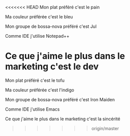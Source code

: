 <<<<<<< HEAD
Mon plat préféré c'est le pain

Ma couleur préférée c'est le bleu

Mon groupe de bossa-nova préféré c'est Jul

Comme IDE j'utilise Notepad++

Ce que j'aime le plus dans le marketing c'est le dev
=======
Mon plat préféré c'est le tofu

Ma couleur préférée c'est l'indigo

Mon groupe de bossa-nova préféré c'est Iron Maiden

Comme IDE j'utilise Emacs

Ce que j'aime le plus dans le marketing c'est la sincérité
>>>>>>> origin/master

